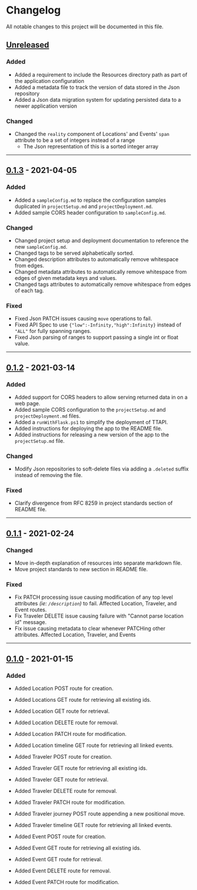 # Changelog

All notable changes to this project will be documented in this file.

## [Unreleased]
### Added
- Added a requirement to include the Resources directory path as part of the application configuration
- Added a metadata file to track the version of data stored in the Json repository
- Added a Json data migration system for updating persisted data to a newer application version

### Changed
- Changed the `reality` component of Locations' and Events' `span` attribute to be a set of integers instead of a range
  - The Json representation of this is a sorted integer array

---

## [0.1.3] - 2021-04-05
### Added
- Added a `sampleConfig.md` to replace the configuration samples duplicated in `projectSetup.md` and `projectDeployment.md`.
- Added sample CORS header configuration to `sampleConfig.md`.

### Changed
- Changed project setup and deployment documentation to reference the new `sampleConfig.md`.
- Changed tags to be served alphabetically sorted.
- Changed description attributes to automatically remove whitespace from edges.
- Changed metadata attributes to automatically remove whitespace from edges of given metadata keys and values.
- Changed tags attributes to automatically remove whitespace from edges of each tag.

### Fixed
- Fixed Json PATCH issues causing `move` operations to fail.
- Fixed API Spec to use `{"low":-Infinity,"high":Infinity}` instead of `"ALL"` for fully spanning ranges.
- Fixed Json parsing of ranges to support passing a single int or float value.

---

## [0.1.2] - 2021-03-14
### Added
- Added support for CORS headers to allow serving returned data in on a web page.
- Added sample CORS configuration to the `projectSetup.md` and `projectDeployment.md` files.
- Added a `runWithFlask.ps1` to simplify the deployment of TTAPI.
- Added instructions for deploying the app to the README file.
- Added instructions for releasing a new version of the app to the `projectSetup.md` file.

### Changed
- Modify Json repositories to soft-delete files via adding a `.deleted` suffix instead of removing the file.

### Fixed
- Clarify divergence from RFC 8259 in project standards section of README file.

---

## [0.1.1] - 2021-02-24
### Changed
- Move in-depth explanation of resources into separate markdown file.
- Move project standards to new section in README file.

### Fixed
- Fix PATCH processing issue causing modification of any top level attributes _(ie: `/description`)_ to fail. Affected Location, Traveler,
  and Event routes.
- Fix Traveler DELETE issue causing failure with "Cannot parse location id" message.
- Fix issue causing metadata to clear whenever PATCHing other attributes. Affected Location, Traveler, and Events

---

## [0.1.0] - 2021-01-15
### Added
- Added Location POST route for creation.
- Added Locations GET route for retrieving all existing ids.
- Added Location GET route for retrieval.
- Added Location DELETE route for removal.
- Added Location PATCH route for modification.
- Added Location timeline GET route for retrieving all linked events.

- Added Traveler POST route for creation.
- Added Traveler GET route for retrieving all existing ids.
- Added Traveler GET route for retrieval.
- Added Traveler DELETE route for removal.
- Added Traveler PATCH route for modification.
- Added Traveler journey POST route appending a new positional move.
- Added Traveler timeline GET route for retrieving all linked events.

- Added Event POST route for creation.
- Added Event GET route for retrieving all existing ids.
- Added Event GET route for retrieval.
- Added Event DELETE route for removal.
- Added Event PATCH route for modification.


[Unreleased]: https://github.com/kirypto/TimelineTracker/compare/v0.1.3...HEAD

[0.1.3]: https://github.com/kirypto/TimelineTracker/compare/v0.1.2...v0.1.3

[0.1.2]: https://github.com/kirypto/TimelineTracker/compare/v0.1.1...v0.1.2

[0.1.1]: https://github.com/kirypto/TimelineTracker/compare/v0.1.0...v0.1.1

[0.1.0]: https://github.com/kirypto/TimelineTracker/releases/tag/v0.1.0

